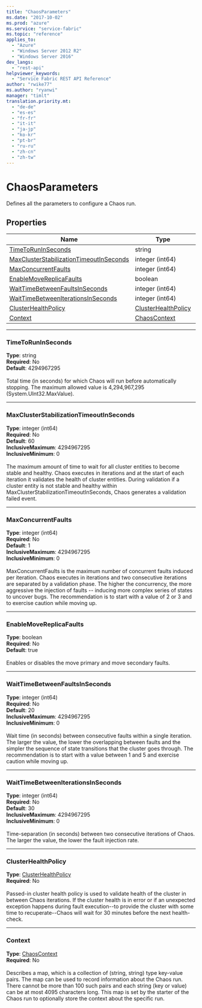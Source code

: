 ```yaml
---
title: "ChaosParameters"
ms.date: "2017-10-02"
ms.prod: "azure"
ms.service: "service-fabric"
ms.topic: "reference"
applies_to: 
  - "Azure"
  - "Windows Server 2012 R2"
  - "Windows Server 2016"
dev_langs: 
  - "rest-api"
helpviewer_keywords: 
  - "Service Fabric REST API Reference"
author: "rwike77"
ms.author: "ryanwi"
manager: "timlt"
translation.priority.mt: 
  - "de-de"
  - "es-es"
  - "fr-fr"
  - "it-it"
  - "ja-jp"
  - "ko-kr"
  - "pt-br"
  - "ru-ru"
  - "zh-cn"
  - "zh-tw"
---
```

# ChaosParameters

Defines all the parameters to configure a Chaos run.


## Properties

| Name | Type | Required |
| --- | --- | --- |
| [TimeToRunInSeconds](#timetoruninseconds) | string | No |
| [MaxClusterStabilizationTimeoutInSeconds](#maxclusterstabilizationtimeoutinseconds) | integer (int64) | No |
| [MaxConcurrentFaults](#maxconcurrentfaults) | integer (int64) | No |
| [EnableMoveReplicaFaults](#enablemovereplicafaults) | boolean | No |
| [WaitTimeBetweenFaultsInSeconds](#waittimebetweenfaultsinseconds) | integer (int64) | No |
| [WaitTimeBetweenIterationsInSeconds](#waittimebetweeniterationsinseconds) | integer (int64) | No |
| [ClusterHealthPolicy](#clusterhealthpolicy) | [ClusterHealthPolicy](sfclient-v60-model-clusterhealthpolicy.md) | No |
| [Context](#context) | [ChaosContext](sfclient-v60-model-chaoscontext.md) | No |

____
### TimeToRunInSeconds
__Type__: string <br/>
__Required__: No<br/>
__Default__: 4294967295 <br/>
<br/>
Total time (in seconds) for which Chaos will run before automatically stopping. The maximum allowed value is 4,294,967,295 (System.UInt32.MaxValue).


____
### MaxClusterStabilizationTimeoutInSeconds
__Type__: integer (int64) <br/>
__Required__: No<br/>
__Default__: 60 <br/>
__InclusiveMaximum__: 4294967295 <br/>
__InclusiveMinimum__: 0 <br/>
<br/>
The maximum amount of time to wait for all cluster entities to become stable and healthy. Chaos executes in iterations and at the start of each iteration it validates the health of cluster entities.
During validation if a cluster entity is not stable and healthy within MaxClusterStabilizationTimeoutInSeconds, Chaos generates a validation failed event.


____
### MaxConcurrentFaults
__Type__: integer (int64) <br/>
__Required__: No<br/>
__Default__: 1 <br/>
__InclusiveMaximum__: 4294967295 <br/>
__InclusiveMinimum__: 0 <br/>
<br/>
MaxConcurrentFaults is the maximum number of concurrent faults induced per iteration.
Chaos executes in iterations and two consecutive iterations are separated by a validation phase.
The higher the concurrency, the more aggressive the injection of faults -- inducing more complex series of states to uncover bugs.
The recommendation is to start with a value of 2 or 3 and to exercise caution while moving up.


____
### EnableMoveReplicaFaults
__Type__: boolean <br/>
__Required__: No<br/>
__Default__: true <br/>
<br/>
Enables or disables the move primary and move secondary faults.


____
### WaitTimeBetweenFaultsInSeconds
__Type__: integer (int64) <br/>
__Required__: No<br/>
__Default__: 20 <br/>
__InclusiveMaximum__: 4294967295 <br/>
__InclusiveMinimum__: 0 <br/>
<br/>
Wait time (in seconds) between consecutive faults within a single iteration.
The larger the value, the lower the overlapping between faults and the simpler the sequence of state transitions that the cluster goes through.
The recommendation is to start with a value between 1 and 5 and exercise caution while moving up.


____
### WaitTimeBetweenIterationsInSeconds
__Type__: integer (int64) <br/>
__Required__: No<br/>
__Default__: 30 <br/>
__InclusiveMaximum__: 4294967295 <br/>
__InclusiveMinimum__: 0 <br/>
<br/>
Time-separation (in seconds) between two consecutive iterations of Chaos.
The larger the value, the lower the fault injection rate.


____
### ClusterHealthPolicy
__Type__: [ClusterHealthPolicy](sfclient-v60-model-clusterhealthpolicy.md) <br/>
__Required__: No<br/>
<br/>
Passed-in cluster health policy is used to validate health of the cluster in between Chaos iterations. If the cluster health is in error or if an unexpected exception happens during fault execution--to provide the cluster with some time to recuperate--Chaos will wait for 30 minutes before the next health-check.


____
### Context
__Type__: [ChaosContext](sfclient-v60-model-chaoscontext.md) <br/>
__Required__: No<br/>
<br/>
Describes a map, which is a collection of (string, string) type key-value pairs. The map can be used to record information about
the Chaos run. There cannot be more than 100 such pairs and each string (key or value) can be at most 4095 characters long.
This map is set by the starter of the Chaos run to optionally store the context about the specific run.

